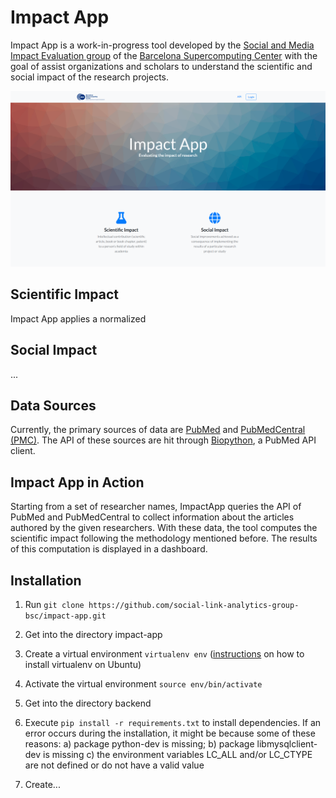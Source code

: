 # Impact App

Impact App is a work-in-progress tool developed by the [Social and Media Impact Evaluation group](https://www.bsc.es/discover-bsc/organisation/scientific-structure/social-and-media-impact-evaluation) 
of the [Barcelona Supercomputing Center](https://www.bsc.es) with the goal of assist organizations and scholars to
understand the scientific and social impact of the research projects.

![ImpactApp Front Page](/screenshots/front_page.png)

## Scientific Impact

Impact App applies a normalized 

## Social Impact

...

## Data Sources

Currently, the primary sources of data are [PubMed](https://www.ncbi.nlm.nih.gov/pubmed/) and [PubMedCentral (PMC)](https://www.ncbi.nlm.nih.gov/pmc/). 
The API of these sources are hit through [Biopython](https://biopython.org/), a PubMed API client.

## Impact App in Action

Starting from a set of researcher names, ImpactApp queries the API of PubMed and PubMedCentral to collect information
about the articles authored by the given researchers. With these data, the tool computes the scientific impact following
the methodology mentioned before. The results of this computation is displayed in a dashboard.


## Installation

1. Run `git clone https://github.com/social-link-analytics-group-bsc/impact-app.git`

2. Get into the directory impact-app

3. Create a virtual environment `virtualenv env` ([instructions](https://www.linode.com/docs/development/python/create-a-python-virtualenv-on-ubuntu-1610/) on how to install virtualenv on Ubuntu)

4. Activate the virtual environment `source env/bin/activate`

5. Get into the directory backend

6. Execute `pip install -r requirements.txt` to install dependencies. If an error occurs during the installation, it 
might be because some of these reasons: a) package python-dev is missing; b) package libmysqlclient-dev is missing c) 
the environment variables LC_ALL and/or LC_CTYPE are not defined or do not have a valid value

7. Create...